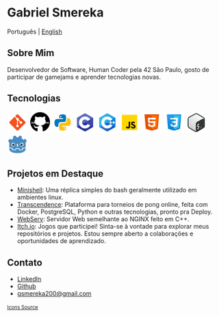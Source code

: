 # Gabriel Smereka

Português | [English](https://github.com/gsmereka/gsmereka/blob/main/README_en.md)  

## Sobre Mim

Desenvolvedor de Software, Human Coder pela 42 São Paulo, gosto de participar de gamejams e aprender tecnologias novas.

## Tecnologias

![git](https://github.com/gsmereka/gsmereka/blob/main/readme_content/icon_git.png?raw=true)
![github](https://github.com/gsmereka/gsmereka/blob/main/readme_content/icon_github.png?raw=true)
![python](./readme_content/icon_python.png)
![c](https://github.com/gsmereka/gsmereka/blob/main/readme_content/icon_c.png?raw=true)
![c++](./readme_content/cpp.png)
![javascript](./readme_content/icon_js.png)
![html](./readme_content/icon_html.png)
![css](./readme_content/icon_css3.png)
![bash](https://github.com/gsmereka/gsmereka/blob/main/readme_content/icon_bash.png?raw=true)
<img src="./readme_content/Godot_icon.svg" alt="godot" width="48
" height="48">



## Projetos em Destaque


- [Minishell](https://github.com/gsmereka/Minishell): Uma réplica simples do bash geralmente utilizado em ambientes linux.
- [Transcendence](https://github.com/gsmereka/transcendence): Plataforma para torneios de pong online, feita com Docker, PostgreSQL, Python e outras tecnologias, pronto pra Deploy.
- [WebServ](https://github.com/gsmereka/WebServ): Servidor Web semelhante ao NGINX feito em C++.
- [Itch.io](https://farofafaction.itch.io/): Jogos que participei!
Sinta-se à vontade para explorar meus repositórios e projetos. Estou sempre aberto a colaborações e oportunidades de aprendizado.

## Contato

- [LinkedIn](https://www.linkedin.com/in/gabriel-smereka-3720a523b)
- [Github](https://github.com/gsmereka)
- gsmereka200@gmail.com

<small>[Icons Source](https://icons8.com/)</small>
